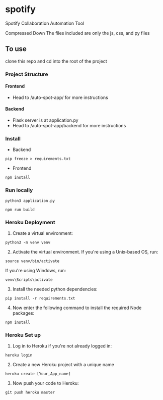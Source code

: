 # spotify
Spotify Collaboration Automation Tool

Compressed Down The files included are only the js, css, and py files

## To use
clone this repo and cd into the root of the project


### Project Structure
#### Frontend
* Head to /auto-spot-app/ for more instructions

#### Backend
* Flask server is at application.py
* Head to /auto-spot-app/backend for more instructions

### Install

* Backend

```pip freeze > requirements.txt``` 

* Frontend

```npm install```

### Run locally
```python3 application.py```

```npm run build```

### Heroku Deployment

1) Create a virtual environment:

```python3 -m venv venv```

2) Activate the virtual environment. If you're using a Unix-based OS, run:

```source venv/bin/activate```

If you're using Windows, run:

```venv\Scripts\activate```

3) Install the needed python dependencies:

```pip install -r requirements.txt``` 

4) Now enter the following command to install the required Node packages:

```npm install```

### Heroku Set up

1) Log in to Heroku if you're not already logged in:

```heroku login```

2) Create a new Heroku project with a unique name 

```heroku create [Your_App_name]```

3) Now push your code to Heroku:

```git push heroku master```


